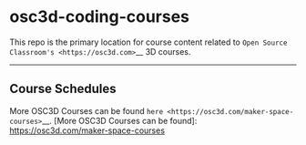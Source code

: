 # osc3d-coding-courses

This repo is the primary location for course content related to `Open Source Classroom's <https://osc3d.com>`__ 3D courses.

------------
Course Schedules
------------

More OSC3D Courses can be found `here <https://osc3d.com/maker-space-courses>`__.
[More OSC3D Courses can be found]: https://osc3d.com/maker-space-courses